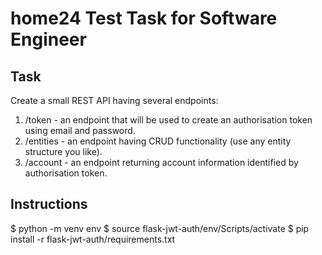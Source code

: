 # home24 Test Task for Software Engineer

## Task
Create a small REST API having several endpoints:
1. /token - an endpoint that will be used to create an authorisation token using email
and password.
2. /entities - an endpoint having CRUD functionality (use any entity structure you like).
3. /account - an endpoint returning account information identified by authorisation token.

## Instructions
$ python -m venv env
$ source flask-jwt-auth/env/Scripts/activate
$ pip install -r flask-jwt-auth/requirements.txt